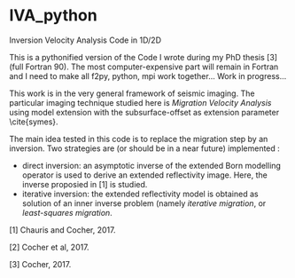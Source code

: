 # IVA_python
Inversion Velocity Analysis Code in 1D/2D

This is a pythonified version of the Code I wrote during my PhD thesis [3] (full Fortran 90). The most computer-expensive part will remain in Fortran and I need to make all f2py, python, mpi work together...
Work in progress...

This work is in the very general framework of seismic imaging. The particular imaging technique studied here is *Migration Velocity Analysis* using model extension with the subsurface-offset as extension parameter \cite{symes}.

The main idea tested in this code is to replace the migration step by an inversion. Two strategies are (or should be in a near future) implemented :
* direct inversion: an asymptotic inverse of the extended Born modelling operator is used to derive an extended reflectivity image. Here, the inverse proposied in [1] is studied.
* iterative inversion: the extended reflectivity model is obtained as solution of an inner inverse problem (namely *iterative migration*, or *least-squares migration*.


[1] Chauris and Cocher, 2017.

[2] Cocher et al, 2017.

[3] Cocher, 2017.
